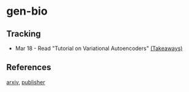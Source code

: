 # gen-bio

## Tracking
  * Mar 18 - Read "Tutorial on Variational Autoencoders" [(Takeaways)](doc/3-18.txt)

## References
  
  [arxiv](https://arxiv.org/pdf/1712.06527.pdf), [publisher](https://www.nature.com/articles/s41592-018-0138-4)
